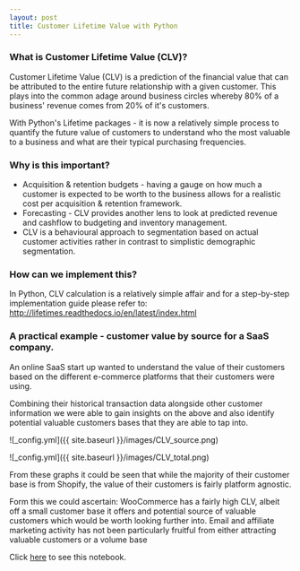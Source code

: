 ```yaml
---
layout: post
title: Customer Lifetime Value with Python
---
```


### What is Customer Lifetime Value (CLV)?
Customer Lifetime Value (CLV) is a prediction of the financial value that can be attributed to the entire future relationship with a given customer.
This plays into the common adage around business circles whereby 80% of a business' revenue comes from 20% of it's customers.

With Python's Lifetime packages - it is now a relatively simple process to quantify the future value of customers to understand who the most valuable to a business and what are their typical purchasing frequencies.


### Why is this important?

- Acquisition & retention budgets - having a gauge on how much a customer is expected to be worth to the business allows for a realistic cost per acquisition & retention framework.
- Forecasting - CLV provides another lens to look at predicted revenue and cashflow to budgeting and inventory management.
- CLV is a behavioural approach to segmentation based on actual customer activities rather in contrast to simplistic demographic segmentation.



### How can we implement this?
In Python, CLV calculation is a relatively simple affair and for a step-by-step implementation guide please refer to: http://lifetimes.readthedocs.io/en/latest/index.html


### A practical example - customer value by source for a SaaS company.
An online SaaS start up wanted to understand the value of their customers based on the different e-commerce platforms that their customers were using.

Combining their historical transaction data alongside other customer information we were able to gain insights on the above and also identify potential valuable customers bases that they are able to tap into.

![_config.yml]({{ site.baseurl }}/images/CLV_source.png)

![_config.yml]({{ site.baseurl }}/images/CLV_total.png)

From these graphs it could be seen that while the majority of their customer base is from Shopify, the value of their customers is fairly platform agnostic. 

Form this we could ascertain:
WooCommerce has a fairly high CLV, albeit off a small customer base it offers and potential source of valuable customers which would be worth looking further into.
Email and affiliate marketing activity has not been particularly fruitful from either attracting valuable customers or a volume base


Click [here](https://github.com/jamescmlai/github_portfolio/blob/master/customer_lifetime_value/customer_lifetime_value.ipynb) to see this notebook.

